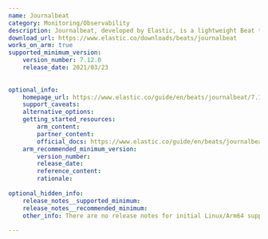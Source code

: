 ```yaml
---
name: Journalbeat
category: Monitoring/Observability
description: Journalbeat, developed by Elastic, is a lightweight Beat that collects log data from systemd journals and forwards it to Elasticsearch or Logstash for centralized analysis.
download_url: https://www.elastic.co/downloads/beats/journalbeat
works_on_arm: true
supported_minimum_version:
    version_number: 7.12.0
    release_date: 2021/03/23
 
 
optional_info:
    homepage_url: https://www.elastic.co/guide/en/beats/journalbeat/7.15/journalbeat-overview.html
    support_caveats:
    alternative_options:
    getting_started_resources:
        arm_content:
        partner_content:
        official_docs: https://www.elastic.co/guide/en/beats/journalbeat/7.15/journalbeat-installation-configuration.html
    arm_recommended_minimum_version:
        version_number:
        release_date:
        reference_content:
        rationale:
 
optional_hidden_info:
    release_notes__supported_minimum:
    release_notes__recommended_minimum:
    other_info: There are no release notes for initial Linux/Arm64 support. Journalbeat artifacts for Linux Aarch64 are available from version 7.12.0 onwards. Please see [this](https://www.elastic.co/downloads/past-releases/journalbeat-7-12-0).
 
---
```

